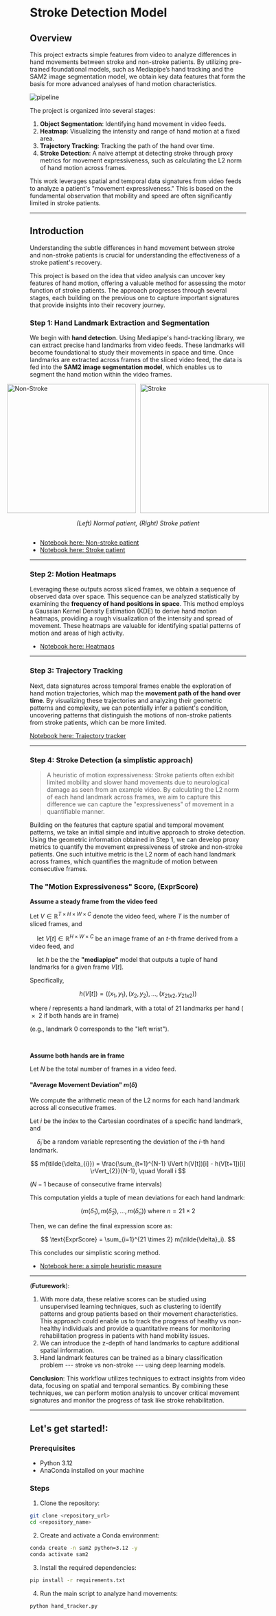 # Stroke Detection Model

## Overview

This project extracts simple features from video to analyze differences in hand movements between stroke and non-stroke patients. By utilizing pre-trained foundational models, such as Mediapipe’s hand tracking and the SAM2 image segmentation model, we obtain key data features that form the basis for more advanced analyses of hand motion characteristics.

![pipeline](pipeline.png)

The project is organized into several stages:
1. **Object Segmentation**: Identifying hand movement in video feeds.
2. **Heatmap**: Visualizing the intensity and range of hand motion at a fixed area.
3. **Trajectory Tracking**: Tracking the path of the hand over time.
4. **Stroke Detection**: A naive attempt at detecting stroke through proxy metrics for movement expressiveness, such as calculating the L2 norm of hand motion across frames.

This work leverages spatial and temporal data signatures from video feeds to analyze a patient's "movement expressiveness." This is based on the fundamental observation that mobility and speed are often significantly limited in stroke patients.

---

## Introduction  

Understanding the subtle differences in hand movement between stroke and non-stroke patients is crucial for understanding the effectiveness of a stroke patient's recovery.

This project is based on the idea that video analysis can uncover key features of hand motion, offering a valuable method for assessing the motor function of stroke patients. The approach progresses through several stages, each building on the previous one to capture important signatures that provide insights into their recovery journey.

### Step 1: Hand Landmark Extraction and Segmentation
We begin with **hand detection**. Using Mediapipe's hand-tracking library, we can extract precise hand landmarks from video feeds. These landmarks will become foundational to study their movements in space and time. Once landmarks are extracted across frames of the sliced video feed, the data is fed into the **SAM2 image segmentation model**, which enables us to segment the hand motion within the video frames.

<div style="display: flex; justify-content: center; align-items: center; gap: 10px;">
  <img src="./output_frames/segmented_non_stroke_frames/non_stroke.gif" alt="Non-Stroke" style="width: 300px; height: auto;">
  <img src="./output_frames/segmented_stroke_frames/stroke.gif" alt="Stroke" style="width: 300px; height: auto;">

</div>

<div style="display: flex; justify-content: center; align-items: center; gap: 10px;">
    <p style="margin-top: 15px;"><em>(Left) Normal patient, (Right) Stroke patient</em></p>
</div>


- [Notebook here: Non-stroke patient](./non-stroke-hand-segmentation.ipynb)
- [Notebook here: Stroke patient](./stroke-hand-segmentation.ipynb)

---

### Step 2: Motion Heatmaps

Leveraging these outputs across sliced frames, we obtain a sequence of observed data over space. This sequence can be analyzed statistically by examining the **frequency of hand positions in space**. This method employs a Gaussian Kernel Density Estimation (KDE) to derive hand motion heatmaps, providing a rough visualization of the intensity and spread of movement. These heatmaps are valuable for identifying spatial patterns of motion and areas of high activity.


- [Notebook here: Heatmaps](./heatmap.ipynb)

---

### Step 3: Trajectory Tracking

Next, data signatures across temporal frames enable the exploration of hand motion trajectories, which map the **movement path of the hand over time**. By visualizing these trajectories and analyzing their geometric patterns and complexity, we can potentially infer a patient's condition, uncovering patterns that distinguish the motions of non-stroke patients from stroke patients, which can be more limited.

[Notebook here: Trajectory tracker](./motion_tracker.ipynb)

---

### Step 4: Stroke Detection (a simplistic approach)

> A heuristic of motion expressiveness: Stroke patients often exhibit limited mobility and slower hand movements due to neurological damage as seen from an example video. By calculating the L2 norm of each hand landmark across frames, we aim to capture this difference we can capture the "expressiveness" of movement in a quantifiable manner.

Building on the features that capture spatial and temporal movement patterns, we take an initial simple and intuitive approach to stroke detection. Using the geometric information obtained in Step 1, we can develop proxy metrics to quantify the movement expressiveness of stroke and non-stroke patients. One such intuitive metric is the L2 norm of each hand landmark across frames, which quantifies the magnitude of motion between consecutive frames.

### The "Motion Expressiveness" Score, $(\text{ExprScore})$
$\textbf{Assume a steady frame from the video feed}$

$\text{Let } V \in \mathbb{R}^{T \times H \times W \times C} \text{ denote the video feed, where } T \text{ is the number of sliced frames, and}$

$\quad \text{let } V[t] \in \mathbb{R}^{H \times W \times C} \text{ be an image frame of an }t\text{-th frame derived from a video feed, and}$

$\quad \text{let } h \text{ be the the } \textbf{"mediapipe"} \text{ model that outputs a tuple of hand landmarks for a given frame } V[t]$.

$\text{Specifically, }$ 

$$
h(V[t]) = ((x_1, y_1), (x_2, y_2), \dots, (x_{21x2}, y_{21x2}))
$$

$\text{where } i \text{ represents a hand landmark,} \text{ with a total of 21 landmarks per hand ( } \times \text{ 2 if both hands are in frame)}$

$\text{(e.g., landmark 0 corresponds to the "left wrist").}$

</br>

$\textbf{Assume both hands are in frame}$

$\text{Let } N \text{ be the total number of frames in a video feed.}$

#### "Average Movement Deviation" $m(\delta)$

$\text{We compute the arithmetic mean of the L2 norms for each hand landmark across all consecutive frames.}$


$\text{Let } i \text{ be the index to the Cartesian coordinates of a specific hand landmark, and}$

$\quad \tilde{\delta}_{i} \text{ be a random variable representing the deviation of the } i\text{-th hand landmark.}$

$$
m(\tilde{\delta_{i}}) = \frac{\sum_{t=1}^{N-1} \lVert h(V[t])[i] - h(V[t+1])[i] \rVert_{2}}{N-1}, \quad \forall i
$$

$(N-1 \text{ because of consecutive frame intervals})$

$\text{This computation yields a tuple of mean deviations for each hand landmark:}$

$$
(m(\tilde{\delta}_1), m(\tilde{\delta}_2), \dots , m(\tilde{\delta}_n)) \text{ where } n = 21 \times 2
$$

$\text{Then, we can define the final expression score as:}$

$$
\text{ExprScore} = \sum_{i=1}^{21 \times 2} m(\tilde{\delta}_i).
$$


This concludes our simplistic scoring method.


- [Notebook here: a simple heuristic measure](./stroke_heuristic.ipynb)

---

(**Futurework**): 
1. With more data, these relative scores can be studied using unsupervised learning techniques, such as clustering to identify patterns and group patients based on their movement characteristics. This approach could enable us to track the progress of healthy vs non-healthy individuals and provide a quantitative means for monitoring rehabilitation progress in patients with hand mobility issues.
2. We can introduce the z-depth of hand landmarks to capture additional spatial information. 
3. Hand landmark features can be trained as a binary classification problem --- stroke vs non-stroke --- using deep learning models. 



**Conclusion**: This workflow utilizes techniques to extract insights from video data, focusing on spatial and temporal semantics. By combining these techniques, we can perform motion analysis to uncover critical movement signatures and monitor the progress of task like stroke rehabilitation. 


---

## Let's get started!: 

### Prerequisites
- Python 3.12
- AnaConda installed on your machine

### Steps

1. Clone the repository:
```bash
git clone <repository_url>
cd <repository_name>
```

2. Create and activate a Conda environment:
```bash
conda create -n sam2 python=3.12 -y
conda activate sam2
```

3. Install the required dependencies:

```bash
pip install -r requirements.txt
```

4. Run the main script to analyze hand movements:
```bash
python hand_tracker.py 
```


